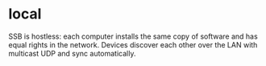 # local

SSB is hostless: each computer installs the same copy of software and has equal rights in the network. Devices discover each other over the LAN with multicast UDP and sync automatically.
